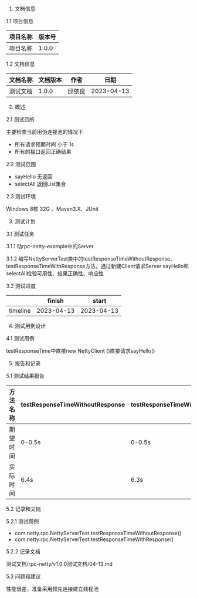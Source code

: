 1. 文档信息

1.1 项目信息

|项目名称| 版本号   |
|---|-------|
|项目名称| 1.0.0 |


1.2 文档信息

|文档名称| 文档版本  | 作者  |日期|
|---|-------|-----|---|
|测试文档| 1.0.0 | 邱依良 |2023-04-13|


2. 概述

2.1 测试目的

主要检查当前用伪连接池的情况下
- 所有请求预期时间 小于 1s
- 所有的接口返回正确结果

2.2 测试范围

- sayHello 无返回
- selectAll 返回List集合

2.3 测试环境

Windows 8核 32G 、Maven3.X、JUnit


3. 测试计划

3.1 测试任务

3.1.1 动rpc-netty-example中的Server

3.1.2 编写NettyServerTest类中的testResponseTimeWithoutResponse、testResponseTimeWithResponse方法，通过新建Client请求Server
sayHello和selectAll检验可用性、结果正确性、响应性

3.2 测试进度

|| finish     | start |
|----|------------| ---- |
|timeline | 2023-04-13 | 2023-04-13 |

4. 测试用例设计

4.1 测试用例

testResponseTime中直接new NettyClient ()直接请求sayHello()

5. 报告和记录

5.1 测试结果报告

|方法名称| testResponseTimeWithoutResponse | testResponseTimeWithResponse |
|--- |---------------------------------|------------------------------| 
|期望时间 | 0-0.5s                          | 0-0.5s                       |
|实际时间 | 6.4s                            | 6.3s                         |


5.2 记录和文档

5.2.1 测试用例
- com.netty.rpc.NettyServerTest.testResponseTimeWithoutResponse()
- com.netty.rpc.NettyServerTest.testResponseTimeWithResponse()

5.2.2 记录文档

测试文档/rpc-netty/v1.0.0测试文档/04-13.md

5.3 问题和建议

性能很差，准备采用预先连接建立线程池

